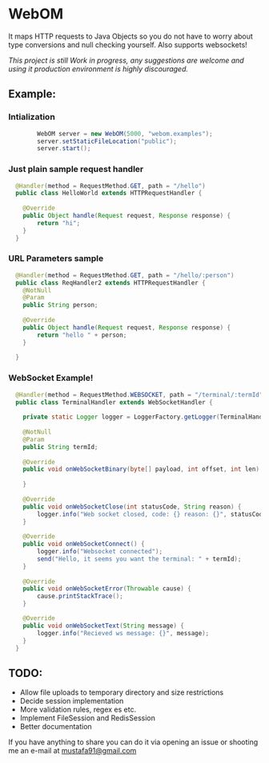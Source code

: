 WebOM
=====

It maps HTTP requests to Java Objects so you do not have to worry about type conversions and null checking yourself. Also supports websockets!

_This project is still Work in progress, any suggestions are welcome and using it production environment is highly discouraged._

## Example:

### Intialization

```java
		WebOM server = new WebOM(5000, "webom.examples");
		server.setStaticFileLocation("public");
		server.start();
```

### Just plain sample request handler

```java
  @Handler(method = RequestMethod.GET, path = "/hello")
  public class HelloWorld extends HTTPRequestHandler {
  
  	@Override
  	public Object handle(Request request, Response response) {
  		return "hi";
  	}
  }
```

### URL Parameters sample

```java
  @Handler(method = RequestMethod.GET, path = "/hello/:person")
  public class ReqHandler2 extends HTTPRequestHandler {
  	@NotNull
  	@Param
  	public String person;
  
  	@Override
  	public Object handle(Request request, Response response) {
  		return "hello " + person;
  	}
  
  }
```

### WebSocket Example!

```java
  @Handler(method = RequestMethod.WEBSOCKET, path = "/terminal/:termId")
  public class TerminalHandler extends WebSocketHandler {
  		
  	private static Logger logger = LoggerFactory.getLogger(TerminalHandler.class);
  
  	@NotNull
  	@Param
  	public String termId;
  
  	@Override
  	public void onWebSocketBinary(byte[] payload, int offset, int len) {
  
  	}
  
  	@Override
  	public void onWebSocketClose(int statusCode, String reason) {
  		logger.info("Web socket closed, code: {} reason: {}", statusCode, reason);
  	}
  
  	@Override
  	public void onWebSocketConnect() {
  		logger.info("Websocket connected");
  		send("Hello, it seems you want the terminal: " + termId);
  	}
  
  	@Override
  	public void onWebSocketError(Throwable cause) {
  		cause.printStackTrace();
  	}

  	@Override
  	public void onWebSocketText(String message) {
  		logger.info("Recieved ws message: {}", message);
  	}
  }
```

## TODO:

  - Allow file uploads to temporary directory and size restrictions
  - Decide session implementation
  - More validation rules, regex es etc.
  - Implement FileSession and RedisSession 
  - Better documentation
  
  
If you have anything to share you can do it via opening an issue or shooting me an e-mail at mustafa91@gmail.com

